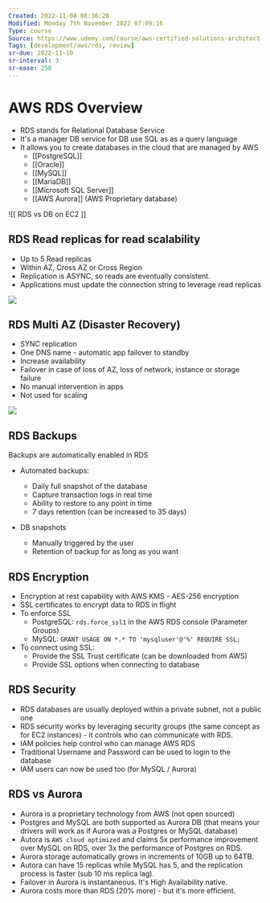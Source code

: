 ```yaml
---
Created: 2022-11-08 08:36:20
Modified: Monday 7th November 2022 07:09:16
Type: course
Source: https://www.udemy.com/course/aws-certified-solutions-architect-associate-saa-c01/?xref=E0Aed11STH4LPUQvCz0GJFABTmM=
Tags: [development/aws/rds, review]
sr-due: 2022-11-10
sr-interval: 3
sr-ease: 250
---
```


# AWS RDS Overview

- RDS stands for Relational Database Service
- It's a manager DB service for DB use SQL as as a query language
- It allows you to create databases in the cloud that are managed by AWS
    - [[PostgreSQL]]
    - [[Oracle]]
    - [[MySQL]]
    - [[MariaDB]]
    - [[Microsoft SQL Server]]
    - [[AWS Aurora]] (AWS Proprietary database)

![[ RDS vs DB on EC2 ]]



## RDS Read replicas for read scalability

- Up to 5 Read replicas
- Within AZ, Cross AZ or Cross Region
- Replication is ASYNC, so reads are eventually consistent.
- Applications must update the connection string to leverage read replicas

![](2019-12-30-08-26-23.png)

## RDS Multi AZ (Disaster Recovery)

- SYNC replication
- One DNS name - automatic app failover to standby
- Increase availability
- Failover in case of loss of AZ, loss of network, instance or storage failure
- No manual intervention in apps
- Not used for scaling

![](2019-12-30-08-27-54.png)

## RDS Backups

Backups are automatically enabled in RDS

- Automated backups:
    - Daily full snapshot of the database
    - Capture transaction logs in real time
    - Ability to restore to any point in time
    - 7 days retention (can be increased to 35 days)

- DB snapshots
    - Manually triggered by the user
    - Retention of backup for as long as you want

## RDS Encryption

- Encryption at rest capability with AWS KMS - AES-256 encryption
- SSL certificates to encrypt data to RDS in flight
- To enforce SSL
    - PostgreSQL: `rds.force_ssl1` in the AWS RDS console (Parameter Groups)
    - MySQL: `GRANT USAGE ON *.* TO 'mysqluser'@'%' REQUIRE SSL;`
- To connect using SSL:
    - Provide the SSL Trust certificate (can be downloaded from AWS)
    - Provide SSL options when connecting to database

## RDS Security

- RDS databases are usually deployed within a private subnet, not a public one
- RDS security works by leveraging security groups (the same concept as for EC2 instances) - it controls who can communicate with RDS.
- IAM policies help control who can manage AWS RDS
- Traditional Username and Password can be used to login to the database
- IAM users can now be used too (for MySQL / Aurora)

## RDS vs Aurora

- Aurora is a proprietary technology from AWS (not open sourced)
- Postgres and MySQL are both supported as Aurora DB (that means your drivers will work as if Aurora was a Postgres or MySQL database)
- Autora is `AWS cloud optimized` and claims 5x performance improvement over MySQL on RDS, over 3x the performance of Postgres on RDS.
- Aurora storage automatically grows in increments of 10GB up to 64TB.
- Autora can have 15 replicas while MySQL has 5, and the replication process is faster (sub 10 ms replica lag).
- Failover in Aurora is instantaneous. It's High Availability native.
- Aurora costs more than RDS (20% more) - but it's more efficient.

